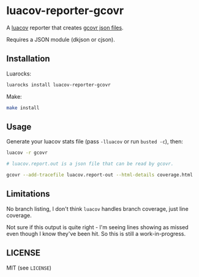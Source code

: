 # luacov-reporter-gcovr

A [luacov](https://keplerproject.github.io/luacov/) reporter that
creates [gcovr json files](https://gcovr.com/en/stable/guide.html#json-output).

Requires a JSON module (dkjson or cjson).

## Installation

Luarocks:

```bash
luarocks install luacov-reporter-gcovr
```

Make:

```bash
make install
```

## Usage

Generate your luacov stats file (pass `-lluacov` or run `busted -c`), then:

```bash
luacov -r gcovr

# luacov.report.out is a json file that can be read by gcovr.

gcovr --add-tracefile luacov.report-out --html-details coverage.html
```

## Limitations

No branch listing, I don't think `luacov` handles branch coverage, just line coverage.

Not sure if this output is quite right - I'm seeing lines showing as missed even though I know
they've been hit. So this is still a work-in-progress.

## LICENSE

MIT (see `LICENSE`)
